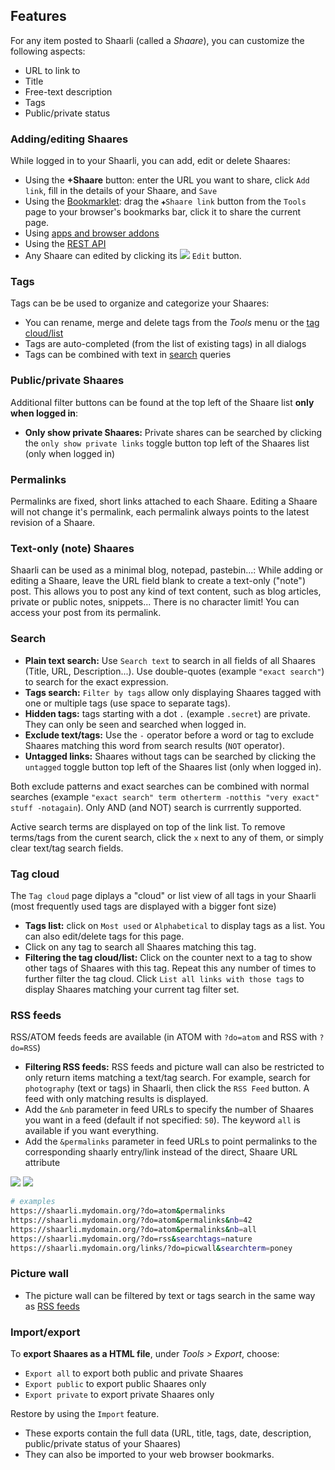 ## Features

For any item posted to Shaarli (called a _Shaare_), you can customize the following aspects:

- URL to link to
- Title
- Free-text description
- Tags
- Public/private status


### Adding/editing Shaares

While logged in to your Shaarli, you can add, edit or delete Shaares:

- Using the **+Shaare** button: enter the URL you want to share, click `Add link`, fill in the details of your Shaare, and `Save`
- Using the [Bookmarklet](https://en.wikipedia.org/wiki/Bookmarklet): drag the `✚Shaare link` button from the `Tools` page to your browser's bookmarks bar, click it to share the current page.
- Using [apps and browser addons](Community-and-related-software.md#mobile-apps)
- Using the [REST API](https://shaarli.github.io/api-documentation/)
- Any Shaare can edited by clicking its ![](images/edit_icon.png) `Edit` button.


### Tags

Tags can be be used to organize and categorize your Shaares:

- You can rename, merge and delete tags from the _Tools_ menu or the [tag cloud/list](#tag-cloud)
- Tags are auto-completed (from the list of existing tags) in all dialogs
- Tags can be combined with text in [search](#search) queries


### Public/private Shaares

Additional filter buttons can be found at the top left of the Shaare list **only when logged in**:

- **Only show private Shaares:** Private shares can be searched by clicking the `only show private links` toggle button top left of the Shaares list (only when logged in)


### Permalinks

Permalinks are fixed, short links attached to each Shaare. Editing a Shaare will not change it's permalink, each permalink always points to the latest revision of a Shaare.


### Text-only (note) Shaares

Shaarli can be used as a minimal blog, notepad, pastebin...: While adding or editing a Shaare, leave the URL field blank to create a text-only ("note") post. This allows you to post any kind of text content, such as blog articles, private or public notes, snippets... There is no character limit! You can access your post from its permalink.


### Search

- **Plain text search:** Use `Search text` to search in all fields of all Shaares (Title, URL, Description...). Use double-quotes (example `"exact search"`) to search for the exact expression.
- **Tags search:** `Filter by tags` allow only displaying Shaares tagged with one or multiple tags (use space to separate tags).
- **Hidden tags:** tags starting with a dot `.` (example `.secret`) are private. They can only be seen and searched when logged in.
- **Exclude text/tags:** Use the `-` operator before a word or tag to exclude Shaares matching this word from search results (`NOT` operator).
- **Untagged links:** Shaares without tags can be searched by clicking the `untagged` toggle button top left of the Shaares list (only when logged in).

Both exclude patterns and exact searches can be combined with normal searches (example `"exact search" term otherterm -notthis "very exact" stuff -notagain`). Only AND (and NOT) search is currrently supported.

Active search terms are displayed on top of the link list. To remove terms/tags from the curent search, click the `x` next to any of them, or simply clear text/tag search fields.


### Tag cloud

The `Tag cloud` page diplays a "cloud" or list view of all tags in your Shaarli (most frequently used tags are displayed with a bigger font size)


- **Tags list:** click on `Most used` or `Alphabetical` to display tags as a list. You can also edit/delete tags for this page.
- Click on any tag to search all Shaares matching this tag.
- **Filtering the tag cloud/list:** Click on the counter next to a tag to show other tags of Shaares with this tag. Repeat this any number of times to further filter the tag cloud. Click `List all links with those tags` to display Shaares matching your current tag filter set.



### RSS feeds

RSS/ATOM feeds feeds are available (in ATOM with `?do=atom` and RSS with `?do=RSS`)

- **Filtering RSS feeds:** RSS feeds and picture wall can also be restricted to only return items matching a text/tag search. For example, search for `photography` (text or tags) in Shaarli, then click the `RSS Feed` button. A feed with only matching results is displayed.
- Add the `&nb` parameter in feed URLs to specify the number of Shaares you want in a feed (default if not specified: `50`). The keyword `all` is available if you want everything.
- Add the `&permalinks` parameter in feed URLs to point permalinks to the corresponding shaarly entry/link instead of the direct, Shaare URL attribute

![](images/rss-filter-1.png) ![](images/rss-filter-2.png)

```bash
# examples
https://shaarli.mydomain.org/?do=atom&permalinks
https://shaarli.mydomain.org/?do=atom&permalinks&nb=42
https://shaarli.mydomain.org/?do=atom&permalinks&nb=all
https://shaarli.mydomain.org/?do=rss&searchtags=nature
https://shaarli.mydomain.org/links/?do=picwall&searchterm=poney
```


### Picture wall

- The picture wall can be filtered by text or tags search in the same way as [RSS feeds](#rss-feeds)


### Import/export

To **export Shaares as a HTML file**, under _Tools > Export_, choose:

- `Export all` to export both public and private Shaares
- `Export public` to export public Shaares only
- `Export private` to export private Shaares only

Restore by using the `Import` feature.

- These exports contain the full data (URL, title, tags, date, description, public/private status of your Shaares)
- They can also be imported to your web browser bookmarks. 

